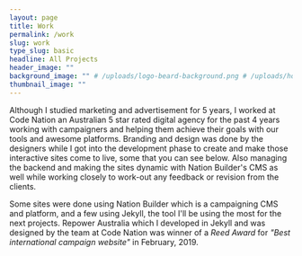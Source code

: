 ```yaml
---
layout: page
title: Work
permalink: /work
slug: work
type_slug: basic
headline: All Projects
header_image: ""
background_image: "" # /uploads/logo-beard-background.png # /uploads/home-header.jpg
thumbnail_image: ""
---
```


Although I studied marketing and advertisement for 5 years, I worked at Code Nation an Australian 5 star rated digital agency for the past 4 years working with campaigners and helping them achieve their goals with our tools and awesome platforms. Branding and design was done by the designers while I got into the development phase to create and make those interactive sites come to live, some that you can see below. Also managing the backend and making the sites dynamic with Nation Builder's CMS as well while working closely to work-out any feedback or revision from the clients.

Some sites were done using Nation Builder which is a campaigning CMS and platform, and a few using Jekyll, the tool I'll be using the most for the next projects. Repower Australia which I developed in Jekyll and was designed by the team at Code Nation was winner of a <i>Reed Award</i> for <i>"Best international campaign website"</i> in February, 2019.